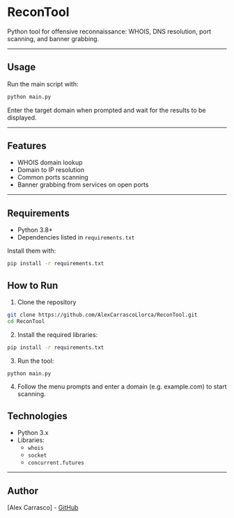 # ReconTool

Python tool for offensive reconnaissance: WHOIS, DNS resolution, port scanning, and banner grabbing.

---

## Usage

Run the main script with:

```bash
python main.py
```

Enter the target domain when prompted and wait for the results to be displayed.

---

## Features

- WHOIS domain lookup
- Domain to IP resolution
- Common ports scanning
- Banner grabbing from services on open ports

---

## Requirements
- Python 3.8+
- Dependencies listed in `requirements.txt`

Install them with:

```bash
pip install -r requirements.txt
```

## How to Run
1. Clone the repository
```bash
git clone https://github.com/AlexCarrascoLlorca/ReconTool.git
cd ReconTool
```

2. Install the required libraries:
```bash
pip install -r requirements.txt
```

3. Run the tool:
```bash
python main.py
```

4. Follow the menu prompts and enter a domain (e.g. example.com) to start scanning.

## Technologies

- Python 3.x  
- Libraries:  
  - `whois`  
  - `socket`  
  - `concurrent.futures`  

---

## Author

[Alex Carrasco] - [GitHub](https://github.com/AlexCarrascoLlorca)